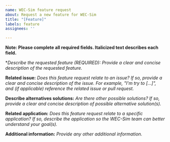 ```yaml
---
name: WEC-Sim feature request
about: Request a new feature for WEC-Sim
title: "[Feature]"
labels: feature
assignees: ''

---
```


**Note: Please complete all required fields. Italicized text describes each field.**

**Describe the requested feature (REQUIRED):*
_Provide a clear and concise description of the requested feature._

**Related issue:**
_Does this feature request relate to an issue? If so, provide a clear and concise description of the issue. For example, "I'm try to [...]", and (if applicable) reference the related issue or pull request._

**Describe alternatives solutions:**
_Are there other possible solutions? If so, provide a clear and concise description of possible alternative solution(s)._

**Related  application:**
_Does this feature request relate to a specific application? If so, describe the application so the WEC-Sim team can better understand your goal(s)._

**Additional information:**
_Provide any other additional information._